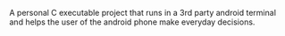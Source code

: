 A personal C executable project that runs in a 3rd party android terminal and helps the user of the android phone make everyday decisions.